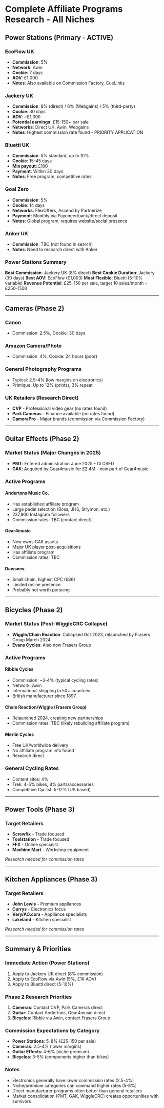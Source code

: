 # Complete Affiliate Programs Research - All Niches

## Power Stations (Primary - ACTIVE)

### EcoFlow UK
- **Commission**: 5% 
- **Network**: Awin
- **Cookie**: 7 days
- **AOV**: £1,000
- **Notes**: Also available on Commission Factory, CueLinks

### Jackery UK  
- **Commission**: 8% (direct) / 6% (Webgains) / 5% (third-party)
- **Cookie**: 30 days
- **AOV**: ~£1,300
- **Potential earnings**: £15-150+ per sale
- **Networks**: Direct UK, Awin, Webgains
- **Notes**: Highest commission rate found - PRIORITY APPLICATION

### Bluetti UK
- **Commission**: 5% standard, up to 10%
- **Cookie**: 15-45 days  
- **Min payout**: £100
- **Payment**: Within 30 days
- **Notes**: Free program, competitive rates

### Goal Zero
- **Commission**: 5%
- **Cookie**: 14 days
- **Networks**: FlexOffers, Ascend by Partnerize
- **Payment**: Monthly via Payoneer/bank/direct deposit
- **Notes**: Global program, requires website/social presence

### Anker UK
- **Commission**: TBC (not found in search)
- **Notes**: Need to research direct with Anker

### Power Stations Summary
**Best Commission**: Jackery UK (8% direct)
**Best Cookie Duration**: Jackery (30 days) 
**Best AOV**: EcoFlow (£1,000)
**Most Flexible**: Bluetti (5-10% variable)
**Revenue Potential**: £25-150 per sale, target 10 sales/month = £250-1500

---

## Cameras (Phase 2)
### Canon
- Commission: 2.5%, Cookie: 30 days

### Amazon Camera/Photo
- Commission: 4%, Cookie: 24 hours (poor)

### General Photography Programs
- Typical: 2.5-4% (low margins on electronics)
- Printique: Up to 12% (prints), 3% repeat

### UK Retailers (Research Direct)
- **CVP** - Professional video gear (no rates found)
- **Park Cameras** - Finance available (no rates found)  
- **CameraPro** - Major brands (commission via Commission Factory)

---

## Guitar Effects (Phase 2)
### Market Status (Major Changes in 2025)
- **PMT**: Entered administration June 2025 - CLOSED
- **GAK**: Acquired by Gear4music for £2.4M - now part of Gear4music

### Active Programs
#### Andertons Music Co.
- Has established affiliate program
- Large pedal selection (Boss, JHS, Strymon, etc.)
- 237,900 Instagram followers
- Commission rates: TBC (contact direct)

#### Gear4music  
- Now owns GAK assets
- Major UK player post-acquisitions
- Has affiliate program
- Commission rates: TBC

#### Dawsons
- Small chain, highest CPC (£86)
- Limited online presence
- Probably not worth pursuing

---

## Bicycles (Phase 2)
### Market Status (Post-WiggleCRC Collapse)
- **Wiggle/Chain Reaction**: Collapsed Oct 2023, relaunched by Frasers Group March 2024
- **Evans Cycles**: Also now Frasers Group

### Active Programs
#### Ribble Cycles
- Commission: ~3-4% (typical cycling rates)
- Network: Awin
- International shipping to 50+ countries
- British manufacturer since 1897

#### Chain Reaction/Wiggle (Frasers Group)
- Relaunched 2024, creating new partnerships
- Commission rates: TBC (likely rebuilding affiliate program)

#### Merlin Cycles
- Free UK/worldwide delivery
- No affiliate program info found
- Research direct

### General Cycling Rates
- Content sites: 4%
- Trek: 4-5% bikes, 8% parts/accessories  
- Competitive Cyclist: 5-12% (US based)

---

## Power Tools (Phase 3)
### Target Retailers
- **Screwfix** - Trade focused
- **Toolstation** - Trade focused  
- **FFX** - Online specialist
- **Machine Mart** - Workshop equipment

*Research needed for commission rates*

---

## Kitchen Appliances (Phase 3)
### Target Retailers
- **John Lewis** - Premium appliances
- **Currys** - Electronics focus
- **Very/AO.com** - Appliance specialists
- **Lakeland** - Kitchen specialist

*Research needed for commission rates*

---

## Summary & Priorities

### Immediate Action (Power Stations)
1. Apply to Jackery UK direct (8% commission)
2. Apply to EcoFlow via Awin (5%, £1K AOV)
3. Apply to Bluetti direct (5-10%)

### Phase 2 Research Priorities
1. **Cameras**: Contact CVP, Park Cameras direct
2. **Guitar**: Contact Andertons, Gear4music direct  
3. **Bicycles**: Ribble via Awin, contact Frasers Group

### Commission Expectations by Category
- **Power Stations**: 5-8% (£25-150 per sale)
- **Cameras**: 2.5-4% (lower margins)
- **Guitar Effects**: 4-6% (niche premium)
- **Bicycles**: 3-5% (components higher than bikes)

### Notes
- Electronics generally have lower commission rates (2.5-4%)
- Niche/premium categories can command higher rates (5-8%)
- Direct manufacturer programs often better than general retailers
- Market consolidation (PMT, GAK, WiggleCRC) creates opportunities with survivors